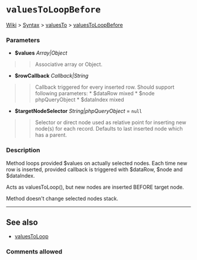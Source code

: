 # `valuesToLoopBefore` #
[Wiki](http://code.google.com/p/querytemplates/w/list) > [Syntax](Syntax.md) > [valuesTo](valuesToSyntax.md) > [valuesToLoopBefore](valuesToLoopBeforeMethodPHP.md)
### Parameters ###
  * **$values** _Array|Object_
> > Associative array or Object.
  * **$rowCallback** _Callback|String_
> > Callback triggered for every inserted row. Should support following  parameters:
      * $dataRow mixed
      * $node phpQueryObject
      * $dataIndex mixed
  * **$targetNodeSelector** _String|phpQueryObject_ = `null`
> > Selector or direct node used as relative point for inserting new node(s) for  each record. Defaults to last inserted node which has a parent.


### Description ###
Method loops provided $values on actually selected nodes. Each time new row  is inserted, provided callback is triggered with $dataRow, $node and $dataIndex.


Acts as valuesToLoop(), but new nodes are inserted BEFORE target node.


Method doesn't change selected nodes stack.

---


## See also ##
  * [valuesToLoop](valuesToLoopMethodPHP.md)


### Comments allowed ###